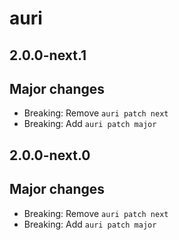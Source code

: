 # auri

## 2.0.0-next.1

## Major changes

- Breaking: Remove `auri patch next`
- Breaking: Add `auri patch major`

## 2.0.0-next.0

## Major changes

- Breaking: Remove `auri patch next`
- Breaking: Add `auri patch major`
